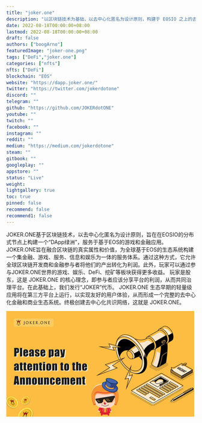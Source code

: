 ```yaml
---
title: "joker.one"
description: "以区块链技术为基础，以去中心化匿名为设计原则，构建于 EOSIO 之上的去中心化 DApp 绿洲“JOKER.ONE”致力于"
date: 2022-08-18T00:00:00+08:00
lastmod: 2022-08-18T00:00:00+08:00
draft: false
authors: ["boogArno"]
featuredImage: "joker-one.png"
tags: ["DeFi","joker.one"]
categories: ["nfts"]
nfts: ["DeFi"]
blockchain: "EOS"
website: "https://dapp.joker.one/"
twitter: "https://twitter.com/jokerdotone"
discord: ""
telegram: ""
github: "https://github.com/JOKERdotONE"
youtube: ""
twitch: ""
facebook: ""
instagram: ""
reddit: ""
medium: "https://medium.com/jokerdotone"
steam: ""
gitbook: ""
googleplay: ""
appstore: ""
status: "Live"
weight: 
lightgallery: true
toc: true
pinned: false
recommend: false
recommend1: false
---
```

JOKER.ONE基于区块链技术，以去中心化匿名为设计原则，旨在在EOSIO的分布式节点上构建一个“DApp绿洲”，服务于基于EOS的游戏和金融应用。
JOKER.ONE旨在融合区块链的真实属性和价值，为全球基于EOS的生态系统构建一个集金融、游戏、服务、信息和娱乐为一体的服务体系。通过这种方式，它允许全球区块链开发商和金融参与者将他们的产出转化为利润。此外，玩家可以通过参与JOKER.ONE世界的游戏、娱乐、DeFi、挖矿等板块获得更多收益。
玩家是股东，这是 JOKER.ONE 的核心理念，即参与者应该分享平台的利润，从而共同治理平台。在此基础上，我们发行“JOKER”代币。 JOKER.ONE 生态早期的轻量级应用将在第三方平台上运行，以实现友好的用户体验，从而形成一个完整的去中心化金融和商业生态系统。终极创建去中心化共识网络，这就是 JOKER.ONE。

![1_jv3iAYBogKzW8BXz8iTjHg](1_jv3iAYBogKzW8BXz8iTjHg.png)